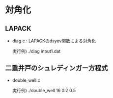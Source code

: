 # 対角化

## LAPACK

- diag.c : LAPACKのdsyev関数による対角化

  実行例) ./diag input1.dat

## 二重井戸のシュレディンガー方程式

- double_well.c

  実行例) ./double_well 16 0.2 0.5
